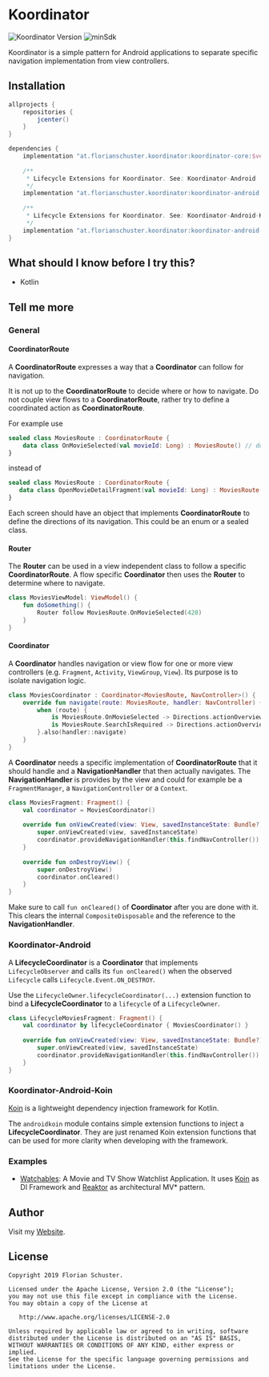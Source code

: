 # Koordinator
![Koordinator Version](https://img.shields.io/badge/Koordinator-0.0.11-orange.svg) ![minSdk](https://img.shields.io/badge/minSdk-14-green.svg)

Koordinator is a simple pattern for Android applications to separate specific navigation implementation from view controllers.

## Installation

```groovy
allprojects {
    repositories {
        jcenter()
    }
}

dependencies {
    implementation "at.florianschuster.koordinator:koordinator-core:$version"
    
    /**
     * Lifecycle Extensions for Koordinator. See: Koordinator-Android
     */
    implementation "at.florianschuster.koordinator:koordinator-android:$version"
    
    /**
     * Lifecycle Extensions for Koordinator. See: Koordinator-Android-Koin
     */
    implementation "at.florianschuster.koordinator:koordinator-android-koin:$version"
}
```

## What should I know before I try this?

* Kotlin

## Tell me more

### General

#### CoordinatorRoute
A **CoordinatorRoute** expresses a way that a **Coordinator** can follow for navigation.

It is not up to the **CoordinatorRoute** to decide where or how to navigate. Do not couple view flows to a **CoordinatorRoute**, rather try to define a coordinated action as **CoordinatorRoute**.

For example use

``` kotlin
sealed class MoviesRoute : CoordinatorRoute {
    data class OnMovieSelected(val movieId: Long) : MoviesRoute() // do
}
```

 instead of
 
 ``` kotlin
 sealed class MoviesRoute : CoordinatorRoute {
    data class OpenMovieDetailFragment(val movieId: Long) : MoviesRoute() // don't
}
```

Each screen should have an object that implements **CoordinatorRoute** to define the directions of its navigation. This could be an enum or a sealed class.

#### Router

The **Router** can be used in a view independent class to follow a specific **CoordinatorRoute**. A flow specific **Coordinator** then uses the **Router** to determine where to navigate.

``` kotlin
class MoviesViewModel: ViewModel() {
    fun doSomething() {
        Router follow MoviesRoute.OnMovieSelected(420)
    }
}
```

#### Coordinator

A **Coordinator** handles navigation or view flow for one or more view controllers (e.g. `Fragment`, `Activity`, `ViewGroup`, `View`). Its purpose is to isolate navigation logic.

``` kotlin
class MoviesCoordinator : Coordinator<MoviesRoute, NavController>() {
    override fun navigate(route: MoviesRoute, handler: NavController) {
        when (route) {
            is MoviesRoute.OnMovieSelected -> Directions.actionOverviewToDetail(route.id)
            is MoviesRoute.SearchIsRequired -> Directions.actionOverviewToSearch()
        }.also(handler::navigate)
    }
}
```

A **Coordinator** needs a specific implementation of **CoordinatorRoute** that it should handle and a **NavigationHandler** that then actually navigates. The **NavigationHandler** is provides by the view and could for example be a `FragmentManager`, a `NavigationController` or a `Context`.

``` kotlin
class MoviesFragment: Fragment() {
    val coordinator = MoviesCoordinator()
    
    override fun onViewCreated(view: View, savedInstanceState: Bundle?) {
        super.onViewCreated(view, savedInstanceState)
        coordinator.provideNavigationHandler(this.findNavController())
    }
    
    override fun onDestroyView() {
        super.onDestroyView()
        coordinator.onCleared()
    }
}
```

Make sure to call `fun onCleared()` of **Coordinator** after you are done with it. This clears the internal `CompositeDisposable` and the reference to the **NavigationHandler**.


### Koordinator-Android

A **LifecycleCoordinator** is a **Coordinator** that implements `LifecycleObserver` and calls its `fun onCleared()` when the observed `Lifecycle` calls `Lifecycle.Event.ON_DESTROY`.

Use the `LifecycleOwner.lifecycleCoordinator(...)` extension function to bind a **LifecycleCoordinator** to a `lifecycle` of a `LifecycleOwner`.

``` kotlin
class LifecycleMoviesFragment: Fragment() {
    val coordinator by lifecycleCoordinator { MoviesCoordinator() }
    
    override fun onViewCreated(view: View, savedInstanceState: Bundle?) {
        super.onViewCreated(view, savedInstanceState)
        coordinator.provideNavigationHandler(this.findNavController())
    }
}
```

### Koordinator-Android-Koin

[Koin](https://github.com/InsertKoinIO/koin) is a lightweight dependency injection framework for Kotlin.

The `androidkoin` module contains simple extension functions to inject a **LifecycleCoordinator**. They are just renamed Koin extension functions that can be used for more clarity when developing with the framework.

### Examples

* [Watchables](https://github.com/floschu/Watchables): A Movie and TV Show Watchlist Application. It uses [Koin](https://github.com/InsertKoinIO/koin) as DI Framework and [Reaktor](https://github.com/floschu/Reaktor) as architectural MV* pattern.

## Author

Visit my [Website](https://florianschuster.at/).

## License

```
Copyright 2019 Florian Schuster.

Licensed under the Apache License, Version 2.0 (the "License");
you may not use this file except in compliance with the License.
You may obtain a copy of the License at

   http://www.apache.org/licenses/LICENSE-2.0

Unless required by applicable law or agreed to in writing, software
distributed under the License is distributed on an "AS IS" BASIS,
WITHOUT WARRANTIES OR CONDITIONS OF ANY KIND, either express or implied.
See the License for the specific language governing permissions and
limitations under the License.
```
